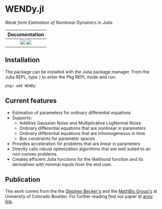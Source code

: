 # WENDy.jl

*Weak form Estimation of Nonlinear Dynamics in Julia.*

|**Documentation** |
|:-----------------:|
| [![][docs-stable-img]][docs-dev-url] [![][docs-dev-img]][docs-dev-url] | 


## Installation
The package can be installed with the Julia package manager.
From the Julia REPL, type `]` to enter the Pkg REPL mode and run:

```
pkg> add WENDy
```

## Current features
- Estimation of parameters for ordinary differential equations
- Supports: 
    - Additive Gaussian Noise and Multiplicative LogNormal Noise
    - Ordinary differential equations that are nonlinear in parameters
    - Ordinary differential equations that are inhomogeneous in time
    - Box constraints for parameter spaces
- Provides acceleration for problems that are linear in parameters 
- Directly calls robust optimization algorithms that are well suited to an non-convex problems.
- Creates efficient Julia functions for the likelihood function and its derivatives with minimal inputs from the end user.

## Publication
The work comes from the the [Stephen Becker's](https://amath.colorado.edu/faculty/becker) and the [MathBio Group's](https://www.colorado.edu/project/mathbio/) at University of Colorado Boulder. For further reading find our paper at [arxiv link](https://arxiv.org/).


[contrib-url]: https://documenter.juliadocs.org/dev/contributing/
[discourse-tag-url]: https://discourse.julialang.org/tags/documenter
[gitter-url]: https://gitter.im/juliadocs/users

[docs-dev-img]: https://img.shields.io/badge/docs-dev-blue.svg
[docs-dev-url]: https://nrummel.github.io/WENDy.jl/dev

[docs-stable-img]: https://img.shields.io/badge/docs-stable-blue.svg
[docs-stable-url]: https://nrummel.github.io/WENDy.jl/stable

[GHA-img]: https://github.com/JuliaDocs/Documenter.jl/workflows/CI/badge.svg
[GHA-url]: https://github.com/JuliaDocs/Documenter.jl/actions?query=workflows/CI

[codecov-img]: https://codecov.io/gh/JuliaDocs/Documenter.jl/branch/master/graph/badge.svg
[codecov-url]: https://codecov.io/gh/JuliaDocs/Documenter.jl

[issues-url]: https://github.com/JuliaDocs/Documenter.jl/issues

[pkgeval-img]: https://juliaci.github.io/NanosoldierReports/pkgeval_badges/D/Documenter.svg
[pkgeval-url]: https://juliaci.github.io/NanosoldierReports/pkgeval_badges/D/Documenter.html